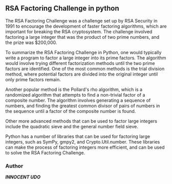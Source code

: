 ## RSA Factoring Challenge in python

The RSA Factoring Challenge was a challenge set up by RSA Security in 1991 to encourage the development of faster factoring algorithms, which are important for breaking the RSA cryptosystem. The challenge involved factoring a large integer that was the product of two prime numbers, and the prize was $200,000.

To summarize the RSA Factoring Challenge in Python, one would typically write a program to factor a large integer into its prime factors. The algorithm would involve trying different factorization methods until the two prime factors are identified. One of the most common methods is the trial division method, where potential factors are divided into the original integer until only prime factors remain.

Another popular method is the Pollard's rho algorithm, which is a randomized algorithm that attempts to find a non-trivial factor of a composite number. The algorithm involves generating a sequence of numbers, and finding the greatest common divisor of pairs of numbers in the sequence until a factor of the composite number is found.

Other more advanced methods that can be used to factor large integers include the quadratic sieve and the general number field sieve.

Python has a number of libraries that can be used for factoring large integers, such as SymPy, gmpy2, and Crypto.Util.number. These libraries can make the process of factoring integers more efficient, and can be used to solve the RSA Factoring Challenge.


### Author

***INNOCENT UDO***
